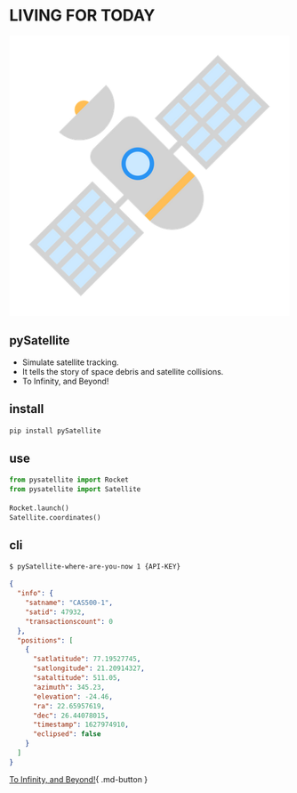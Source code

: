 # LIVING FOR TODAY

![Screenshot](img/satellite-logo.png)

## pySatellite
- Simulate satellite tracking.
- It tells the story of space debris and satellite collisions.
- To Infinity, and Beyond!

## install
```bash
pip install pySatellite
```

## use

```python
from pysatellite import Rocket
from pysatellite import Satellite

Rocket.launch()
Satellite.coordinates()
```


## cli
```bash
$ pySatellite-where-are-you-now 1 {API-KEY}
```
```json
{
  "info": {
    "satname": "CAS500-1",
    "satid": 47932,
    "transactionscount": 0
  },
  "positions": [
    {
      "satlatitude": 77.19527745,
      "satlongitude": 21.20914327,
      "sataltitude": 511.05,
      "azimuth": 345.23,
      "elevation": -24.46,
      "ra": 22.65957619,
      "dec": 26.44078015,
      "timestamp": 1627974910,
      "eclipsed": false
    }
  ]
}
```

[To Infinity, and Beyond!](https://pypi.org/project/pySatellite/){ .md-button }


